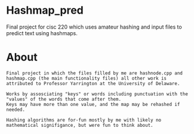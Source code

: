 # Hashmap_pred
Final project for cisc 220 which uses amateur hashing and input files to predict text using hashmaps.


# About
    Final project in which the files filled by me are hashnode.cpp and hashmap.cpp (the main functionality files) all other work is 
    attributed to Professor Yarrington at the University of Delaware.
    
    Works by assosciating "keys" or words including punctuation with the "values" of the words that come after them. 
    Keys may have more than one value, and the map may be rehashed if needed.
    
    Hashing algorithms are for-fun mostly by me with likely no mathematical signifigance, but were fun to think about.
